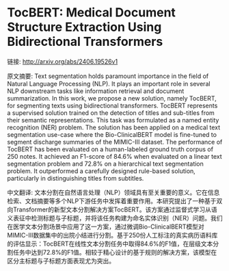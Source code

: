 # TocBERT: Medical Document Structure Extraction Using Bidirectional Transformers

链接: http://arxiv.org/abs/2406.19526v1

原文摘要:
Text segmentation holds paramount importance in the field of Natural Language
Processing (NLP). It plays an important role in several NLP downstream tasks
like information retrieval and document summarization. In this work, we propose
a new solution, namely TocBERT, for segmenting texts using bidirectional
transformers. TocBERT represents a supervised solution trained on the detection
of titles and sub-titles from their semantic representations. This task was
formulated as a named entity recognition (NER) problem. The solution has been
applied on a medical text segmentation use-case where the Bio-ClinicalBERT
model is fine-tuned to segment discharge summaries of the MIMIC-III dataset.
The performance of TocBERT has been evaluated on a human-labeled ground truth
corpus of 250 notes. It achieved an F1-score of 84.6% when evaluated on a
linear text segmentation problem and 72.8% on a hierarchical text segmentation
problem. It outperformed a carefully designed rule-based solution, particularly
in distinguishing titles from subtitles.

中文翻译:
文本分割在自然语言处理（NLP）领域具有至关重要的意义。它在信息检索、文档摘要等多个NLP下游任务中发挥着重要作用。本研究提出了一种基于双向Transformer的新型文本分割解决方案TocBERT。该方案通过监督式学习从语义表征中检测标题与子标题，并将该任务构建为命名实体识别（NER）问题。我们在医学文本分割场景中应用了这一方案，通过微调Bio-ClinicalBERT模型对MIMIC-III数据集中的出院小结进行分割。基于250份人工标注的真实病历语料库的评估显示：TocBERT在线性文本分割任务中取得84.6%的F1值，在层级文本分割任务中达到72.8%的F1值。相较于精心设计的基于规则的解决方案，该模型在区分主标题与子标题方面表现尤为突出。
